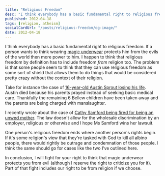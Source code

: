 ```yaml
---
title: "Religious Freedom"
desc: "I think everybody has a basic fundamental right to religious freedom. I happen to think that religious freedom by definition has to include freedom from religion too."
published: 2012-04-18
tags: [religion, atheism]
socialCardUrl: "/posts/religious-freedom/og-image/"
date: 2012-04-18
---
```


I think everybody has a basic fundamental right to religious freedom. If a person wants to think wearing [magic underwear](http://en.wikipedia.org/wiki/Temple_garment "Temple Garment") protects him from the evils of the world then more power to him. I happen to think that religious freedom by definition has to include freedom _from_ religion too. The problem is that some people seem to think that they can use religious freedom as some sort of shield that allows them to do things that would be considered pretty crazy without the context of their religion.

Take for instance the case of [16-year-old Austin Sprout losing his life](http://www.huffingtonpost.com/2012/04/17/brandi-and-russel-bellew-lose-children-after-faith-healing_n_1432922.html?ncid=edlinkusaolp00000003 "Brandi and Russel Bellew, Parents, Lose Children After Son Dies Due To 'Faith Healing'"). Austin died because his parents prayed instead of seeking basic medical care. Thankfully the remaining 6 Bellew children have been taken away and the parents are being charged with manslaughter.

I recently wrote about the case of [Cathy Samford being fired for being an unwed mother](http://michaelharley.me/blog/2012/cathy-samford-fired-for-being-unwed-mother/ "Cathy Samford Fired For Being Unwed Mother"). The law doesn't allow for the wholesale discrimination by an employer, religious or otherwise and I hope Ms Samford wins her lawsuit.

One person's religious freedom ends where another person's rights begin. If it's some religion's view that they're tasked with God to kill all albino people, there would rightly be outrage and condemnation of those people. I think the same should go for cases like the two I've outlined here.

In conclusion, I will fight for your right to think that magic underwear protects you from evil (although I reserve the right to criticize you for it). Part of that fight includes our right to be from religion if we choose.
